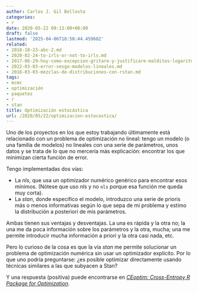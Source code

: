 ```yaml
---
author: Carlos J. Gil Bellosta
categories:
- r
date: 2020-05-22 09:13:00+00:00
draft: false
lastmod: '2025-04-06T18:58:44.459682'
related:
- 2018-10-23-abc-2.md
- 2020-02-24-to-irls-or-not-to-irls.md
- 2017-06-29-hoy-como-excepcion-gritare-y-justificare-malditos-logaritmos.md
- 2022-03-03-error-sesgo-modelos-lineales.md
- 2016-03-03-mezclas-de-distribuciones-con-rstan.md
tags:
- mcmc
- optimización
- paquetes
- r
- stan
title: Optimización estocástica
url: /2020/05/22/optimizacion-estocastica/
---
```


Uno de los proyectos en los que estoy trabajando últimamente está relacionado con un problema de optimización no lineal: tengo un modelo (o una familia de modelos) no lineales con una serie de parámetros, unos datos y se trata de lo que no mercería más explicación: encontrar los que minimizan cierta función de error.

Tengo implementadas dos vías:

* La _nls_, que usa un optimizador numérico genérico para encontrar esos mínimos. (Nótese que uso _nls_ y no `nls` porque esa función me queda muy corta).
* La _stan_, donde especifico el modelo, introduzco una serie de prioris más o menos informativas según lo que sepa de mi problema y estimo la distribución a posteriori de mis parámetros.

Ambas tienen sus ventajas y desventajas. La una es rápida y la otra no; la una me da poca información sobre los parámetros y la otra, mucha; una me permite introducir mucha información a priori y la otra casi nada, etc.

Pero lo curioso de la cosa es que la vía _stan_ me permite solucionar un problema de optimización numérica sin usar un optimizador explícito. Por lo que uno podría preguntarse: ¿es posible optimizar directamente usando técnicas similares a las que subyacen a Stan?

Y una respuesta (positiva) puede encontrarse en [_CEoptim: Cross-Entropy R Package for Optimization_](https://www.jstatsoft.org/article/view/v076i08).

